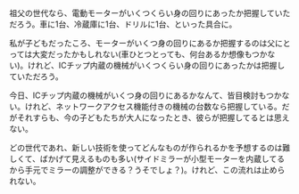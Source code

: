 祖父の世代なら、電動モーターがいくつくらい身の回りにあったか把握していただろう。車に1台、冷蔵庫に1台、ドリルに1台、といった具合に。

私が子どもだったころ、モーターがいくつ身の回りにあるか把握するのは父にとっては大変だったかもしれない(車ひとつとっても、何台あるか想像もつかない)。けれど、ICチップ内蔵の機械がいくつくらい身の回りにあったかは把握していただろう。

今日、ICチップ内蔵の機械がいくつ身の回りにあるかなんて、皆目検討もつかない。けれど、ネットワークアクセス機能付きの機械の台数なら把握している。だがそれすらも、今の子どもたちが大人になったとき、彼らが把握してるとは思えない。

どの世代であれ、新しい技術を使ってどんなものが作られるかを予想するのは難しくて、ばかげて見えるものも多い(サイドミラーが小型モーターを内蔵してるから手元でミラーの調整ができる？うそでしょ？)。けれど、この流れは止められない。


